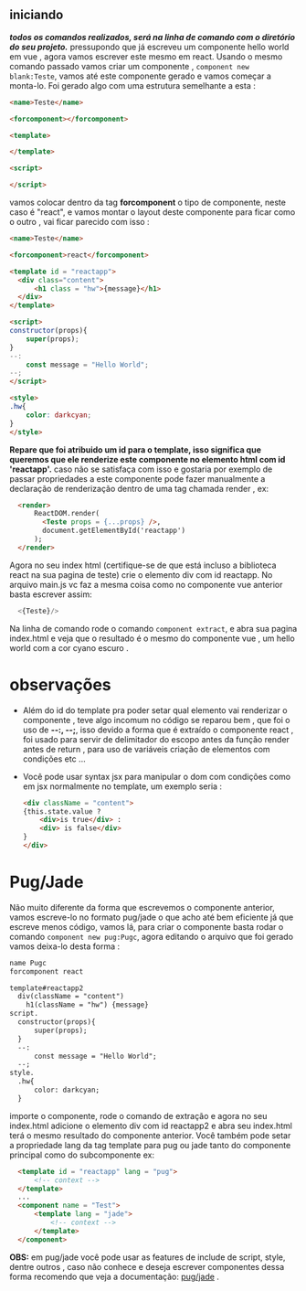 ## iniciando
  ***todos os comandos realizados, será na linha de comando com o diretório do seu projeto.***
  pressupondo que já escreveu um componente hello world em vue , agora vamos escrever este mesmo em react.
  Usando o mesmo comando passado vamos criar um componente , `component new blank:Teste`, vamos até este componente gerado e vamos começar a monta-lo.
  Foi gerado algo com uma estrutura semelhante a esta :
  ```html
  <name>Teste</name>

  <forcomponent></forcomponent>

  <template>

  </template>

  <script>

  </script>
  ```
  vamos colocar dentro da tag __forcomponent__ o tipo de componente, neste caso é "react", e vamos montar o layout deste componente para ficar como o outro , vai ficar parecido com isso :
  ```html
  <name>Teste</name>

  <forcomponent>react</forcomponent>

  <template id = "reactapp">
    <div class="content">
        <h1 class = "hw">{message}</h1>
    </div>
  </template>

  <script>
  constructor(props){
      super(props);
  }
  --:      
      const message = "Hello World";
  --;
  </script>

  <style>
  .hw{
      color: darkcyan;
  }
  </style>
  ```
  __Repare que foi atribuido um id para o template, isso significa que queremos que ele renderize este componente no elemento html com id 'reactapp'.__
  caso não se satisfaça com isso e gostaria por exemplo de passar propriedades a este componente pode fazer manualmente a declaração de renderização dentro de uma tag chamada render , ex:
  ```html
    <render>
        ReactDOM.render(
          <Teste props = {...props} />,
          document.getElementById('reactapp')
        );
    </render>
  ```
  Agora no seu index html (certifique-se de que está incluso a biblioteca react na sua pagina de teste) crie o elemento div com id reactapp.
  No arquivo main.js vc faz a mesma coisa como no componente vue anterior basta escrever assim:
  ```js
    <{Teste}/>
  ```
  Na linha de comando rode o comando `component extract`, e abra sua pagina index.html e veja que o resultado é o mesmo do componente vue , um hello world com a cor cyano escuro .

# observações
  * Além do id do template pra poder setar qual elemento vai renderizar o componente , teve algo incomum no código se reparou bem , que foi o uso de __--:, --;__, isso devido a forma que é extraído o componente react , foi usado para servir de delimitador do escopo antes da função render antes de return , para uso de variáveis criação de elementos com condições etc ...

  * Você pode usar syntax jsx para manipular o dom com condições como em jsx normalmente no template, um exemplo seria :
    ```html
    <div className = "content">
    {this.state.value ?
        <div>is true</div> :
        <div> is false</div>
    }
    </div>
    ```

# Pug/Jade
  Não muito diferente da forma que escrevemos o componente anterior, vamos escreve-lo no formato pug/jade o que acho até bem eficiente já que escreve menos código, vamos lá, para criar o componente basta rodar o comando `component new pug:Pugc`, agora editando o arquivo que foi gerado vamos deixa-lo desta forma :

  ```html
  name Pugc
  forcomponent react

  template#reactapp2
    div(className = "content")
      h1(className = "hw") {message}
  script.
    constructor(props){
        super(props);
    }
    --:      
        const message = "Hello World";
    --;
  style.
    .hw{
        color: darkcyan;
    }
  ```
  importe o componente, rode o comando de extração e agora no seu index.html adicione o elemento div com id reactapp2 e abra seu index.html terá o mesmo resultado do componente anterior. Você também pode setar a propriedade lang da tag template para pug ou jade tanto do componente principal como do subcomponente ex:
  ```html
    <template id = "reactapp" lang = "pug">
        <!-- context -->
    </template>
    ...
    <component name = "Test">
        <template lang = "jade">
            <!-- context -->
        </template>
    </component>
  ```
  __OBS:__ em pug/jade você pode usar as features de include de script, style, dentre outros , caso não conhece e deseja escrever componentes dessa forma recomendo que veja a documentação: [pug/jade](https://pugjs.org/) .
